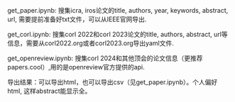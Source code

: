 get_paper.ipynb: 搜集icra, iros论文的title, authors, year, keywords, abstract, url, 需要提前准备好txt文件，可以从IEEE官网导出.

get_corl.ipynb: 搜集corl 2022和corl 2023论文的title, authors, abstract, url等信息，需要从corl2022.org或者corl2023.org导出yaml文件.

get_openreview.ipynb: 搜集corl 2024和其他顶会的论文信息（更推荐papers.cool）,用的是openreview官方提供的api.

导出结果：可以导出html，也可以导出csv（见get_paper.ipynb）。个人偏好html, 这样abstract能显示全。